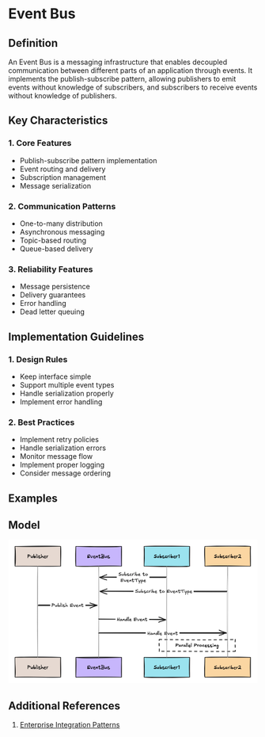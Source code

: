 # Event Bus

## Definition

An Event Bus is a messaging infrastructure that enables decoupled communication between different parts of an application through events. It implements the publish-subscribe pattern, allowing publishers to emit events without knowledge of subscribers, and subscribers to receive events without knowledge of publishers.

## Key Characteristics

### 1. Core Features

- Publish-subscribe pattern implementation
- Event routing and delivery
- Subscription management
- Message serialization

### 2. Communication Patterns

- One-to-many distribution
- Asynchronous messaging
- Topic-based routing
- Queue-based delivery

### 3. Reliability Features

- Message persistence
- Delivery guarantees
- Error handling
- Dead letter queuing

## Implementation Guidelines

### 1. Design Rules

- Keep interface simple
- Support multiple event types
- Handle serialization properly
- Implement error handling

### 2. Best Practices

- Implement retry policies
- Handle serialization errors
- Monitor message flow
- Implement proper logging
- Consider message ordering

## Examples

## Model

![EventBus](/docs/images/event-bus.jpg)

## Additional References

1. [Enterprise Integration Patterns](https://www.enterpriseintegrationpatterns.com/patterns/messaging/PublishSubscribeChannel.html)

